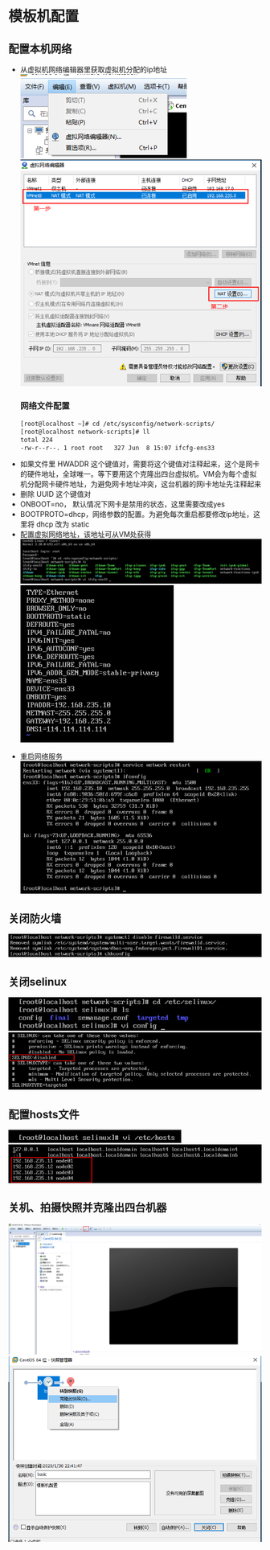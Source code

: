 # 模板机配置

## 配置本机网络
+ 从虚拟机网络编辑器里获取虚拟机分配的ip地址
  ![](./doc/虚拟网络编辑器.png)
  ![](./doc/VMnet8.png)

  ### 网络文件配置

  ```shell
  [root@localhost ~]# cd /etc/sysconfig/network-scripts/
  [root@localhost network-scripts]# ll
  total 224
  -rw-r--r--. 1 root root   327 Jun  8 15:07 ifcfg-ens33
  ```

  
- 如果文件里 HWADDR 这个键值对，需要将这个键值对注释起来，这个是网卡的硬件地址，全球唯一。等下要用这个克隆出四台虚拟机。VM会为每个虚拟机分配网卡硬件地址，为避免网卡地址冲突，这台机器的网i卡地址先注释起来
- 删除 UUID 这个键值对
- ONBOOT=no， 默认情况下网卡是禁用的状态，这里需要改成yes
- BOOTPROTO=dhcp，网络参数的配置。为避免每次重启都要修改ip地址，这里将 dhcp 改为 static
- 配置虚拟网络地址，该地址可从VM处获得
![](./doc/网卡文件配置.png)
![](./doc/网络地址配置.png)

+ 重启网络服务
![](./doc/重启网络服务.png)

## 关闭防火墙
![](./doc/关闭防火墙开机启动.png)

## 关闭selinux
![](./doc/修改config文件.png)
![](./doc/改成disabled.png)

## 配置hosts文件
![](./doc/配置hosts文件.png)
![](./doc/配置集群里的4台机器地址.png)

## 关机、拍摄快照并克隆出四台机器
![](./doc/拍摄快照.png)
![](./doc/克隆快照.png)